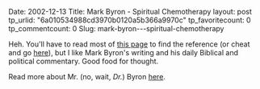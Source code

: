 Date: 2002-12-13
Title: Mark Byron - Spiritual Chemotherapy
layout: post
tp_urlid: "6a010534988cd3970b0120a5b366a9970c"
tp_favoritecount: 0
tp_commentcount: 0
Slug: mark-byron---spiritual-chemotherapy

Heh. You&#39;ll have to read most of <a href="http://markbyron.blogspot.com/">this page</a> to find the reference (or cheat and go <a href="http://markbyron.blogspot.com/2002_12_01_markbyron_archive.html#85637749">here</a>), but I like Mark Byron&#39;s writing and his daily Biblical and political commentary. Good food for thought.

Read more about Mr. (no, wait, <i>Dr.</i>) Byron <a href="http://members.christhost.com/markbyron/Byronbio.html">here</a>.

